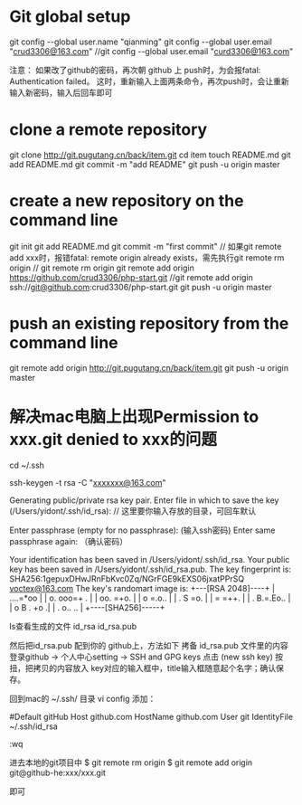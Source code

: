Git global setup
================
git config --global user.name "qianming"
git config --global user.email "crud3306@163.com"
//git config --global user.email "curd3306@163.com"

注意：
如果改了github的密码，再次朝 github 上 push时，为会报fatal: Authentication failed。
这时，重新输入上面两条命令，再次push时，会让重新输入新密码，输入后回车即可



clone a remote repository
================
git clone http://git.pugutang.cn/back/item.git
cd item
touch README.md
git add README.md
git commit -m "add README"
git push -u origin master


create a new repository on the command line
================
git init
git add README.md
git commit -m "first commit"
// 如果git remote add xxx时，报错fatal: remote origin already exists，需先执行git remote rm origin
// git remote rm origin
git remote add origin https://github.com/crud3306/php-start.git
//git remote add origin ssh://git@github.com:crud3306/php-start.git
git push -u origin master


push an existing repository from the command line
================
git remote add origin http://git.pugutang.cn/back/item.git
git push -u origin master







解决mac电脑上出现Permission to xxx.git denied to xxx的问题
==========
cd ~/.ssh

ssh-keygen -t rsa -C "xxxxxxx@163.com"

Generating public/private rsa key pair.
Enter file in which to save the key (/Users/yidont/.ssh/id_rsa):
// 这里要你输入存放的目录，可回车默认

Enter passphrase (empty for no passphrase): (输入ssh密码)
Enter same passphrase again: （确认密码）

Your identification has been saved in /Users/yidont/.ssh/id_rsa.
Your public key has been saved in /Users/yidont/.ssh/id_rsa.pub.
The key fingerprint is:
SHA256:1gepuxDHwJRnFbKvc0Zq/NGrFGE9kEXS06jxatPPrSQ voctex@163.com
The key's randomart image is:
+---[RSA 2048]----+
|      ....=*oo   |
|     o. ooo=+ .  |
|      oo. =+o.   |
|       o =.o..   |
|      . S =o.    |
|       = =++.    |
|      . B.=.Eo.. |
|       o B . +o .|
|          . o.. .. |
+----[SHA256]-----+

ls查看生成的文件
id_rsa  id_rsa.pub 

然后把id_rsa.pub 配到你的 github上，方法如下
拷备 id_rsa.pub 文件里的内容
登录github -> 个人中心setting -> SSH and GPG keys
点击 (new ssh key) 按扭，把拷贝的内容放入 key对应的输入框中，title输入框随意起个名字；确认保存。


回到mac的 ~/.ssh/ 目录
vi config 添加：

#Default gitHub
Host github.com
HostName github.com
User git
IdentityFile ~/.ssh/id_rsa

:wq

进去本地的git项目中
$ git remote rm origin
$ git remote add origin git@github-he:xxx/xxx.git

即可

















